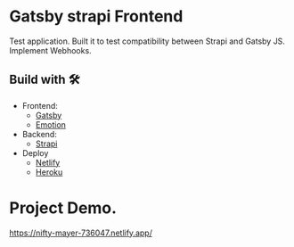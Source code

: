 # Gatsby strapi Frontend
Test application. Built it to test compatibility between Strapi and Gatsby JS. Implement Webhooks.

## Build with 🛠️
* Frontend:  
  - [Gatsby](https://www.gatsbyjs.com/)
  - [Emotion](https://emotion.sh/)   
* Backend:  
  - [Strapi](https://strapi.io/) 
* Deploy   
  - [Netlify](https://www.netlify.com/)
  - [Heroku](https://www.heroku.com/)

# Project Demo.
https://nifty-mayer-736047.netlify.app/
